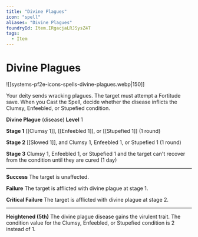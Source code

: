 ```yaml
---
title: "Divine Plagues"
icon: "spell"
aliases: "Divine Plagues"
foundryId: Item.IRgacjaLRJSysZ4T
tags:
  - Item
---
```


# Divine Plagues
![[systems-pf2e-icons-spells-divine-plagues.webp|150]]

Your deity sends wracking plagues. The target must attempt a Fortitude save. When you Cast the Spell, decide whether the disease inflicts the Clumsy, Enfeebled, or Stupefied condition.

**Divine Plague** (disease) **Level** 1

**Stage 1** [[Clumsy 1]], [[Enfeebled 1]], or [[Stupefied 1]] (1 round)

**Stage 2** [[Slowed 1]], and Clumsy 1, Enfeebled 1, or Stupefied 1 (1 round)

**Stage 3** Clumsy 1, Enfeebled 1, or Stupefied 1 and the target can't recover from the condition until they are cured (1 day)

* * *

**Success** The target is unaffected.

**Failure** The target is afflicted with divine plague at stage 1.

**Critical Failure** The target is afflicted with divine plague at stage 2.

* * *

**Heightened (5th)** The divine plague disease gains the virulent trait. The condition value for the Clumsy, Enfeebled, or Stupefied condition is 2 instead of 1.
